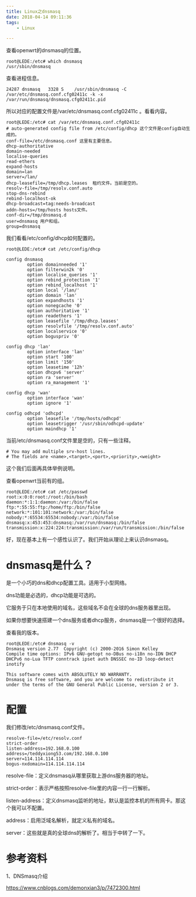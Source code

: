```yaml
---
title: Linux之dnsmasq
date: 2018-04-14 09:11:36
tags:
	- Linux

---
```




查看openwrt的dnsmasq的位置。

```
root@LEDE:/etc# which dnsmasq
/usr/sbin/dnsmasq
```

查看进程信息。

```
24287 dnsmasq   3328 S    /usr/sbin/dnsmasq -C /var/etc/dnsmasq.conf.cfg02411c -k -x /var/run/dnsmasq/dnsmasq.cfg02411c.pid
```

所以对应的配置文件是/var/etc/dnsmasq.conf.cfg02411c 。看看内容。

```
root@LEDE:/etc# cat /var/etc/dnsmasq.conf.cfg02411c 
# auto-generated config file from /etc/config/dhcp 这个文件是config自动生成的。
conf-file=/etc/dnsmasq.conf 这里有主要信息。
dhcp-authoritative 
domain-needed
localise-queries
read-ethers
expand-hosts
domain=lan
server=/lan/
dhcp-leasefile=/tmp/dhcp.leases  租约文件。当前是空的。
resolv-file=/tmp/resolv.conf.auto 
stop-dns-rebind
rebind-localhost-ok
dhcp-broadcast=tag:needs-broadcast
addn-hosts=/tmp/hosts hosts文件。
conf-dir=/tmp/dnsmasq.d 
user=dnsmasq 用户和组。
group=dnsmasq
```

我们看看/etc/config/dhcp如何配置的。

```
root@LEDE:/etc# cat /etc/config/dhcp

config dnsmasq
        option domainneeded '1'
        option filterwin2k '0'
        option localise_queries '1'
        option rebind_protection '1'
        option rebind_localhost '1'
        option local '/lan/'
        option domain 'lan'
        option expandhosts '1'
        option nonegcache '0'
        option authoritative '1'
        option readethers '1'
        option leasefile '/tmp/dhcp.leases'
        option resolvfile '/tmp/resolv.conf.auto'
        option localservice '0'
        option boguspriv '0'

config dhcp 'lan'
        option interface 'lan'
        option start '100'
        option limit '150'
        option leasetime '12h'
        option dhcpv6 'server'
        option ra 'server'
        option ra_management '1'

config dhcp 'wan'
        option interface 'wan'
        option ignore '1'

config odhcpd 'odhcpd'
        option leasefile '/tmp/hosts/odhcpd'
        option leasetrigger '/usr/sbin/odhcpd-update'
        option maindhcp '1'
```

当前/etc/dnsmasq.conf文件里是空的，只有一些注释。

```
# You may add multiple srv-host lines.
# The fields are <name>,<target>,<port>,<priority>,<weight>
```

这个我们后面再具体举例说明。

查看openwrt当前有的组。

```
root@LEDE:/etc# cat /etc/passwd
root:x:0:0:root:/root:/bin/bash
daemon:*:1:1:daemon:/var:/bin/false
ftp:*:55:55:ftp:/home/ftp:/bin/false
network:*:101:101:network:/var:/bin/false
nobody:*:65534:65534:nobody:/var:/bin/false
dnsmasq:x:453:453:dnsmasq:/var/run/dnsmasq:/bin/false
transmission:x:224:224:transmission:/var/run/transmission:/bin/false
```

好，现在基本上有一个感性认识了。我们开始从理论上来认识dnsmasq。

# dnsmasq是什么？

是一个小巧的dns和dhcp配置工具。适用于小型网络。

dns功能是必选的，dhcp功能是可选的。

它服务于只在本地使用的域名，这些域名不会在全球的dns服务器里出现。

如果你想要快速搭建一个dns服务或者dhcp服务，dnsmasq是一个很好的选择。

查看我的版本。

```
root@LEDE:/etc# dnsmasq -v
Dnsmasq version 2.77  Copyright (c) 2000-2016 Simon Kelley
Compile time options: IPv6 GNU-getopt no-DBus no-i18n no-IDN DHCP DHCPv6 no-Lua TFTP conntrack ipset auth DNSSEC no-ID loop-detect inotify

This software comes with ABSOLUTELY NO WARRANTY.
Dnsmasq is free software, and you are welcome to redistribute it
under the terms of the GNU General Public License, version 2 or 3.
```

# 配置

我们修改/etc/dnsmasq.conf文件。

```
resolve-file=/etc/resolv.conf
strict-order
listen-address=192.168.0.100
address=/teddyxiong53.com/192.168.0.100
server=114.114.114.114
bogus-nxdomain=114.114.114.114
```

resolve-file：定义dnsmasq从哪里获取上游dns服务器的地址。

strict-order：表示严格按照resolve-file里的内容一行一行解析。

listen-address：定义dnsmasq监听的地址，默认是监控本机的所有网卡。那这个我可以不配置。

address：启用泛域名解析，就定义私有的域名。

server：这些就是真的全球dns的解析了。相当于中转了一下。



# 参考资料

1、DNSmasq介绍

https://www.cnblogs.com/demonxian3/p/7472300.html